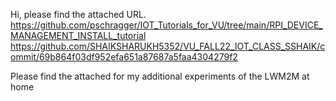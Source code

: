 Hi, please find the attached URL.
https://github.com/pschragger/IOT_Tutorials_for_VU/tree/main/RPI_DEVICE_MANAGEMENT_INSTALL_tutorial
https://github.com/SHAIKSHARUKH5352/VU_FALL22_IOT_CLASS_SSHAIK/commit/69b864f03df952efa651a87687a5faa4304279f2
 
 Please find the attached for my additional experiments of the LWM2M  at home
 
